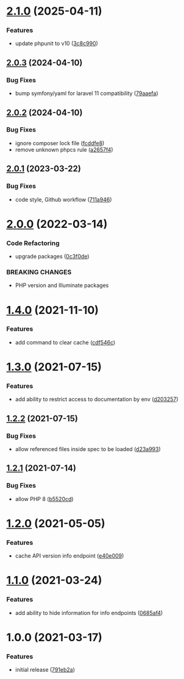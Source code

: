 # [2.1.0](https://github.com/chriha/laravel-api-documentation/compare/v2.0.3...v2.1.0) (2025-04-11)


### Features

* update phpunit to v10 ([3c8c990](https://github.com/chriha/laravel-api-documentation/commit/3c8c990752d6b05d1126eb350937d6ebb2f68595))

## [2.0.3](https://github.com/chriha/laravel-api-documentation/compare/v2.0.2...v2.0.3) (2024-04-10)


### Bug Fixes

* bump symfony/yaml for laravel 11 compatibility ([79aaefa](https://github.com/chriha/laravel-api-documentation/commit/79aaefa072621c99c0124442a571efcf19f9dd93))

## [2.0.2](https://github.com/chriha/laravel-api-documentation/compare/v2.0.1...v2.0.2) (2024-04-10)


### Bug Fixes

* ignore composer lock file ([fcddfe8](https://github.com/chriha/laravel-api-documentation/commit/fcddfe8715fa4079f08bced6ecd5b37079fca24b))
* remove unknown phpcs rule ([a2657f4](https://github.com/chriha/laravel-api-documentation/commit/a2657f47016cf76648a1e5ee96560ee0376e8ef7))

## [2.0.1](https://github.com/chriha/laravel-api-documentation/compare/v2.0.0...v2.0.1) (2023-03-22)


### Bug Fixes

* code style, Github workflow ([711a946](https://github.com/chriha/laravel-api-documentation/commit/711a946ffa4680742c21fa7c06ddb9b7d9e7aeff))

# [2.0.0](https://github.com/chriha/laravel-api-documentation/compare/v1.4.0...v2.0.0) (2022-03-14)


### Code Refactoring

* upgrade packages ([0c3f0de](https://github.com/chriha/laravel-api-documentation/commit/0c3f0de363cdbcedff61b8719dc86b49d8774fc4))


### BREAKING CHANGES

* PHP version and Illuminate packages

# [1.4.0](https://github.com/chriha/laravel-api-documentation/compare/v1.3.0...v1.4.0) (2021-11-10)


### Features

* add command to clear cache ([cdf546c](https://github.com/chriha/laravel-api-documentation/commit/cdf546cf6799233d81ca790c50e8510d77ca0117))

# [1.3.0](https://github.com/chriha/laravel-api-documentation/compare/v1.2.2...v1.3.0) (2021-07-15)


### Features

* add ability to restrict access to documentation by env ([d203257](https://github.com/chriha/laravel-api-documentation/commit/d20325751dfb71019645d645ae405ae437d9d047))

## [1.2.2](https://github.com/chriha/laravel-api-documentation/compare/v1.2.1...v1.2.2) (2021-07-15)


### Bug Fixes

* allow referenced files inside spec to be loaded ([d23a993](https://github.com/chriha/laravel-api-documentation/commit/d23a9932e97e7bf2ef54b1c9e9c34420c19e3c4e))

## [1.2.1](https://github.com/chriha/laravel-api-documentation/compare/v1.2.0...v1.2.1) (2021-07-14)


### Bug Fixes

* allow PHP 8 ([b5520cd](https://github.com/chriha/laravel-api-documentation/commit/b5520cd31ef2bcbedc0dd22c3ca883b2bbc6ed24))

# [1.2.0](https://github.com/chriha/laravel-api-documentation/compare/v1.1.0...v1.2.0) (2021-05-05)


### Features

* cache API version info endpoint ([e40e009](https://github.com/chriha/laravel-api-documentation/commit/e40e0096c54a2665608dde443274f6ec1e160708))

# [1.1.0](https://github.com/chriha/laravel-api-documentation/compare/v1.0.0...v1.1.0) (2021-03-24)


### Features

* add ability to hide information for info endpoints ([0685af4](https://github.com/chriha/laravel-api-documentation/commit/0685af426a37112546ed65dafea6a246aff7ad41))

# 1.0.0 (2021-03-17)


### Features

* initial release ([791eb2a](https://github.com/chriha/laravel-api-documentation/commit/791eb2a98c4fb8a5d20ec0d372153818905d6228))
